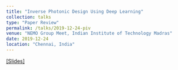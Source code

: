 ```yaml
---
title: "Inverse Photonic Design Using Deep Learning"
collection: talks
type: "Paper Review"
permalink: /talks/2019-12-24-piv
venue: "NEMO Group Meet, Indian Institute of Technology Madras"
date: 2019-12-24
location: "Chennai, India"
---
```


[[Slides]](/files/20191224_photonic_inverse_design.pdf)
